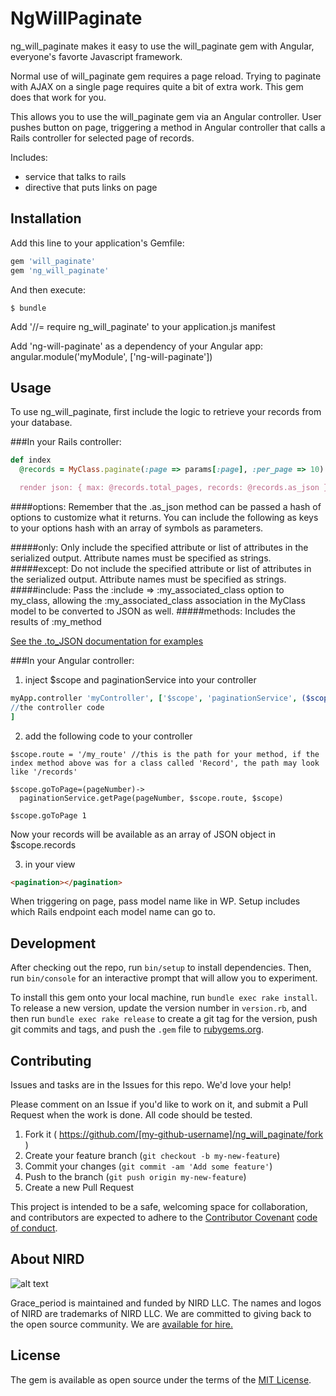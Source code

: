 # NgWillPaginate

ng_will_paginate makes it easy to use the will_paginate gem with Angular, everyone's favorte Javascript framework.

Normal use of will_paginate gem requires a page reload. Trying to paginate with AJAX on a single page requires quite a bit of extra work. This gem does that work for you.

This allows you to use the will_paginate gem via an Angular controller. User pushes button on page, triggering a method in Angular controller that calls a Rails controller for selected page of records.

Includes:
  - service that talks to rails
  - directive that puts links on page

## Installation

Add this line to your application's Gemfile:

```ruby
gem 'will_paginate'
gem 'ng_will_paginate'
```

And then execute:

    $ bundle

Add '//= require ng_will_paginate' to your application.js manifest

Add 'ng-will-paginate' as a dependency of your Angular app:
angular.module('myModule', ['ng-will-paginate'])

## Usage
To use ng_will_paginate, first include the logic to retrieve your records from your database.

###In your Rails controller:
```ruby
def index
  @records = MyClass.paginate(:page => params[:page], :per_page => 10).order(created_at: 'desc') //you can, of course, customize the .order parameters and the value for :per_page

  render json: { max: @records.total_pages, records: @records.as_json }
```
####options:
  Remember that the .as_json method can be passed a hash of options to customize what it returns. You can include the following as keys to your options hash with an array of symbols as parameters.

#####only:
  Only include the specified attribute or list of attributes in the serialized output. Attribute names must be specified as strings.
#####except:
  Do not include the specified attribute or list of attributes in the serialized output. Attribute names must be specified as strings.
#####include:
  Pass the :include =&gt; :my_associated_class option to my_class, allowing the :my_associated_class association in the MyClass model to be converted to JSON as well.
#####methods:
  Includes the results of :my_method

[See the .to_JSON documentation for examples](http://apidock.com/rails/Hash/to_json)

###In your Angular controller:
1. inject $scope and paginationService into your controller
```coffeescript
myApp.controller 'myController', ['$scope', 'paginationService', ($scope, paginationService)->
//the controller code
]
```
2. add the following code to your controller
```coffescript
$scope.route = '/my_route' //this is the path for your method, if the index method above was for a class called 'Record', the path may look like '/records'

$scope.goToPage=(pageNumber)->
  paginationService.getPage(pageNumber, $scope.route, $scope)

$scope.goToPage 1
```

Now your records will be available as an array of JSON object in $scope.records

3. in your view
```html
<pagination></pagination>
```


When triggering on page, pass model name like in WP. Setup includes which Rails endpoint each model name can go to.

## Development

After checking out the repo, run `bin/setup` to install dependencies. Then, run `bin/console` for an interactive prompt that will allow you to experiment.

To install this gem onto your local machine, run `bundle exec rake install`. To release a new version, update the version number in `version.rb`, and then run `bundle exec rake release` to create a git tag for the version, push git commits and tags, and push the `.gem` file to [rubygems.org](https://rubygems.org).

## Contributing
Issues and tasks are in the Issues for this repo. We'd love your help!

Please comment on an Issue if you'd like to work on it, and submit a Pull Request when the work is done. All code should be tested.

1. Fork it ( https://github.com/[my-github-username]/ng_will_paginate/fork )
2. Create your feature branch (`git checkout -b my-new-feature`)
3. Commit your changes (`git commit -am 'Add some feature'`)
4. Push to the branch (`git push origin my-new-feature`)
5. Create a new Pull Request

This project is intended to be a safe, welcoming space for collaboration, and contributors are expected to adhere to the [Contributor Covenant](http://contributor-covenant.org) [code of conduct](http://contributor-covenant.org/version/1/3/0/).

## About NIRD

![alt text](https://s3-us-west-2.amazonaws.com/nirdmarketingassets/nird_logo_centered.png "Northwest Independent Ruby Development")

Grace_period is maintained and funded by NIRD LLC. The names and logos of NIRD are trademarks of NIRD LLC.
We are committed to giving back to the open source community. We are [available for hire.](http://www.nird.us/?utm_source=github)

## License

The gem is available as open source under the terms of the [MIT License](http://opensource.org/licenses/MIT).